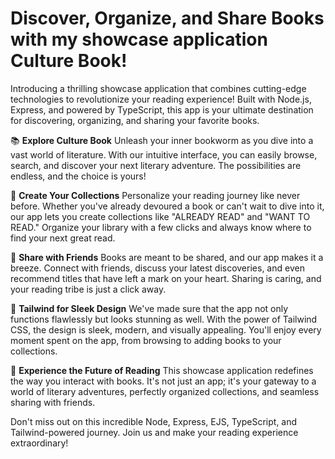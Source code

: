 # Discover, Organize, and Share Books with my showcase application Culture Book!

Introducing a thrilling showcase application that combines cutting-edge technologies to revolutionize your reading experience! Built with Node.js, Express, and powered by TypeScript, this app is your ultimate destination for discovering, organizing, and sharing your favorite books.

📚 **Explore Culture Book**
Unleash your inner bookworm as you dive into a vast world of literature. With our intuitive interface, you can easily browse, search, and discover your next literary adventure. The possibilities are endless, and the choice is yours!

📖 **Create Your Collections**
Personalize your reading journey like never before. Whether you've already devoured a book or can't wait to dive into it, our app lets you create collections like "ALREADY READ" and "WANT TO READ." Organize your library with a few clicks and always know where to find your next great read.

🤝 **Share with Friends**
Books are meant to be shared, and our app makes it a breeze. Connect with friends, discuss your latest discoveries, and even recommend titles that have left a mark on your heart. Sharing is caring, and your reading tribe is just a click away.

🎨 **Tailwind for Sleek Design**
We've made sure that the app not only functions flawlessly but looks stunning as well. With the power of Tailwind CSS, the design is sleek, modern, and visually appealing. You'll enjoy every moment spent on the app, from browsing to adding books to your collections.

🚀 **Experience the Future of Reading**
This showcase application redefines the way you interact with books. It's not just an app; it's your gateway to a world of literary adventures, perfectly organized collections, and seamless sharing with friends.

Don't miss out on this incredible Node, Express, EJS, TypeScript, and Tailwind-powered journey. Join us and make your reading experience extraordinary!